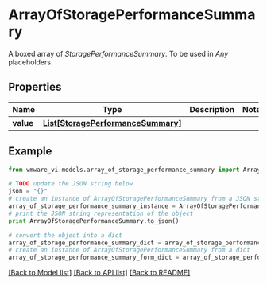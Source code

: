 # ArrayOfStoragePerformanceSummary

A boxed array of *StoragePerformanceSummary*. To be used in *Any* placeholders. 

## Properties
Name | Type | Description | Notes
------------ | ------------- | ------------- | -------------
**value** | [**List[StoragePerformanceSummary]**](StoragePerformanceSummary.md) |  | 

## Example

```python
from vmware_vi.models.array_of_storage_performance_summary import ArrayOfStoragePerformanceSummary

# TODO update the JSON string below
json = "{}"
# create an instance of ArrayOfStoragePerformanceSummary from a JSON string
array_of_storage_performance_summary_instance = ArrayOfStoragePerformanceSummary.from_json(json)
# print the JSON string representation of the object
print ArrayOfStoragePerformanceSummary.to_json()

# convert the object into a dict
array_of_storage_performance_summary_dict = array_of_storage_performance_summary_instance.to_dict()
# create an instance of ArrayOfStoragePerformanceSummary from a dict
array_of_storage_performance_summary_form_dict = array_of_storage_performance_summary.from_dict(array_of_storage_performance_summary_dict)
```
[[Back to Model list]](../README.md#documentation-for-models) [[Back to API list]](../README.md#documentation-for-api-endpoints) [[Back to README]](../README.md)


